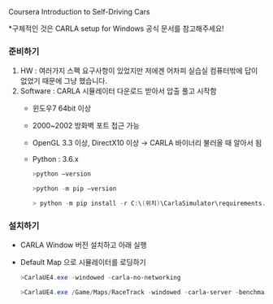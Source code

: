Coursera Introduction to Self-Driving Cars

*구체적인 것은 CARLA setup for Windows 공식 문서를 참고해주세요!

### 준비하기

1. HW : 여러가지 스펙 요구사항이 있었지만 저에겐 어차피 실습실 컴퓨터밖에 답이 없었기 때문에 그냥 했습니다.
2. Software : CARLA 시뮬레이터 다운로드 받아서 압출 풀고 시작함
    - 윈도우7 64bit 이상
    - 2000~2002 방화벽 포트 접근 가능
    - OpenGL 3.3 이상, DirectX10 이상 → CARLA 바이너리 불러올 때 알아서 됨
    - Python : 3.6.x
        
        ```powershell
        >python —version
        ```
        
        ```powershell
        >python -m pip —version
        ```
        ```powershell
        > python -m pip install -r C:\(위치)\CarlaSimulator\requirements.txt--user
        ```
 
### 설치하기

- CARLA Window 버전 설치하고 아래 실행
- Default Map 으로 시뮬레이터를 로딩하기
    
    ```powershell
    >CarlaUE4.exe -windowed -carla-no-networking
    ```
    ```powershell
    >CarlaUE4.exe /Game/Maps/RaceTrack -windowed -carla-server -benchmark -fps=20
    ```
